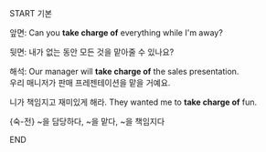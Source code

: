 START
기본

앞면:
Can you **take charge of** everything while I'm away?

뒷면:
내가 없는 동안 모든 것을 맡아줄 수 있나요?

해석:
Our manager will **take charge of** the sales presentation.  
우리 매니저가 판매 프레젠테이션을 맡을 거예요.  

니가 책임지고 재미있게 해라.
They wanted me to **take charge of** fun.

{숙-전} ~을 담당하다, ~을 맡다, ~을 책임지다
<!--ID: 1743591232061-->
END